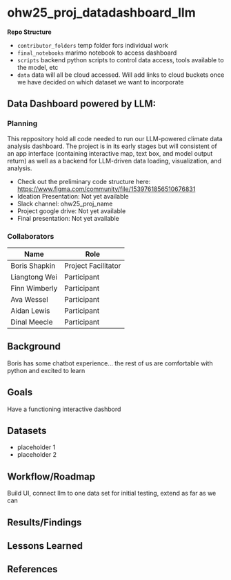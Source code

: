 # ohw25_proj_datadashboard_llm

**Repo Structure**

* `contributor_folders` temp folder fors individual work
* `final_notebooks` marimo notebook to access dashboard
* `scripts` backend python scripts to control data access, tools available to the model, etc
* `data` data will all be cloud accessed. Will add links to cloud buckets once we have decided on which dataset we want to incorporate

## Data Dashboard powered by LLM:

### Planning
This reppository hold all code needed to run our LLM-powered climate data analysis dashboard. The project is in its early stages but will consistent of an app interface (containing interactive map, text box, and model output return) as well as a backend for LLM-driven data loading, visualization, and analysis. 

* Check out the preliminary code structure here: https://www.figma.com/community/file/1539761856510676831
* Ideation Presentation: Not yet available
* Slack channel: ohw25_proj_name
* Project google drive: Not yet available
* Final presentation: Not yet available


### Collaborators

| Name                | Role                |
|---------------------|---------------------|
| Boris Shapkin       | Project Facilitator |
| Liangtong Wei       | Participant         |
| Finn Wimberly       | Participant         |
| Ava Wessel          | Participant         |
| Aidan Lewis         | Participant         |
| Dinal Meecle        | Participant         |


## Background
Boris has some chatbot experience... the rest of us are comfortable with python and excited to learn 

## Goals
Have a functioning interactive dashbord

## Datasets
- placeholder 1
- placeholder 2

## Workflow/Roadmap
Build UI, connect llm to one data set for initial testing, extend as far as we can 

## Results/Findings

## Lessons Learned

## References

